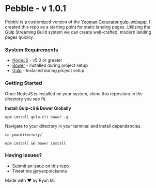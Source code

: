 # Pebble - v 1.0.1 #

Pebble is a customized version of the [Yeoman Generator gulp-webapp](https://github.com/yeoman/generator-gulp-webapp). I created this repo as a starting point for static landing pages. Utilizing the Gulp Streaming Build system we can create well-crafted, modern landing pages quickly.

### System Requirements ###

* [NodeJS](https://nodejs.org/en/) - v5.0 or greater
* [Bower](http://bower.io/) - Installed during project setup
* [Gulp](http://gulpjs.com/) - Installed during project setup

### Getting Started ###

Once NodeJS is installed on your system, clone this repository in the directory you see fit.

**Install Gulp-cli & Bower Globally**

`npm install gulp-cli bower -g`

Navigate to your directory in your terminal and install dependancies.

`cd yourdirectory/`

`npm install && bower install`


### Having issues? ###

* Submit an issue on this repo
* Tweet me @ryanpmckenna

Made with ♥ by Ryan M.
